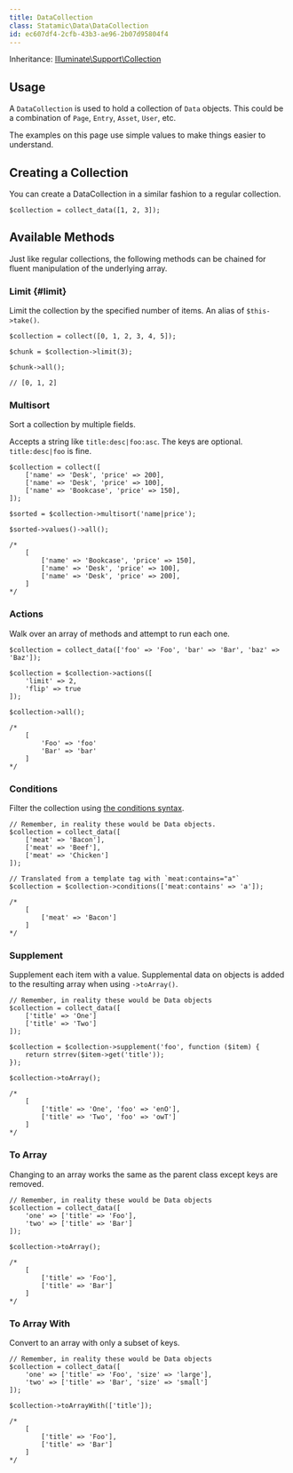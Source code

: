 ```yaml
---
title: DataCollection
class: Statamic\Data\DataCollection
id: ec607df4-2cfb-43b3-ae96-2b07d95804f4
---
```

Inheritance: [Illuminate\Support\Collection](https://laravel.com/docs/5.1/collections)

## Usage

A `DataCollection` is used to hold a collection of `Data` objects. This could be a combination of `Page`, `Entry`, `Asset`, `User`, etc.

The examples on this page use simple values to make things easier to understand.

## Creating a Collection

You can create a DataCollection in a similar fashion to a regular collection.

```
$collection = collect_data([1, 2, 3]);
```

## Available Methods

Just like regular collections, the following methods can be chained for fluent manipulation of the underlying array.

### Limit {#limit}

Limit the collection by the specified number of items. An alias of `$this->take()`.

```
$collection = collect([0, 1, 2, 3, 4, 5]);

$chunk = $collection->limit(3);

$chunk->all();

// [0, 1, 2]
```

### Multisort

Sort a collection by multiple fields.

Accepts a string like `title:desc|foo:asc`. The keys are optional. `title:desc|foo` is fine.

```
$collection = collect([
    ['name' => 'Desk', 'price' => 200],
    ['name' => 'Desk', 'price' => 100],
    ['name' => 'Bookcase', 'price' => 150],
]);

$sorted = $collection->multisort('name|price');

$sorted->values()->all();

/*
    [
        ['name' => 'Bookcase', 'price' => 150],
        ['name' => 'Desk', 'price' => 100],
        ['name' => 'Desk', 'price' => 200],
    ]
*/
```

### Actions

Walk over an array of methods and attempt to run each one.

```
$collection = collect_data(['foo' => 'Foo', 'bar' => 'Bar', 'baz' => 'Baz']);

$collection = $collection->actions([
    'limit' => 2,
    'flip' => true
]);

$collection->all();

/*
    [
        'Foo' => 'foo'
        'Bar' => 'bar'
    ]
*/
```

### Conditions

Filter the collection using [the conditions syntax](/reference/conditions).

```
// Remember, in reality these would be Data objects.
$collection = collect_data([
    ['meat' => 'Bacon'],
    ['meat' => 'Beef'],
    ['meat' => 'Chicken']
]);

// Translated from a template tag with `meat:contains="a"`
$collection = $collection->conditions(['meat:contains' => 'a']);

/*
    [
        ['meat' => 'Bacon']
    ]
*/
```

### Supplement

Supplement each item with a value. Supplemental data on objects is added to the resulting array when using `->toArray()`.

```
// Remember, in reality these would be Data objects
$collection = collect_data([
    ['title' => 'One']
    ['title' => 'Two']
]);

$collection = $collection->supplement('foo', function ($item) {
    return strrev($item->get('title'));
});

$collection->toArray();

/*
    [
        ['title' => 'One', 'foo' => 'enO'],
        ['title' => 'Two', 'foo' => 'owT']
    ]
*/
```

### To Array

Changing to an array works the same as the parent class except keys are removed.

```
// Remember, in reality these would be Data objects
$collection = collect_data([
    'one' => ['title' => 'Foo'],
    'two' => ['title' => 'Bar']
]);

$collection->toArray();

/*
    [
        ['title' => 'Foo'],
        ['title' => 'Bar']
    ]
*/
```

### To Array With

Convert to an array with only a subset of keys.

```
// Remember, in reality these would be Data objects
$collection = collect_data([
    'one' => ['title' => 'Foo', 'size' => 'large'],
    'two' => ['title' => 'Bar', 'size' => 'small']
]);

$collection->toArrayWith(['title']);

/*
    [
        ['title' => 'Foo'],
        ['title' => 'Bar']
    ]
*/
```
